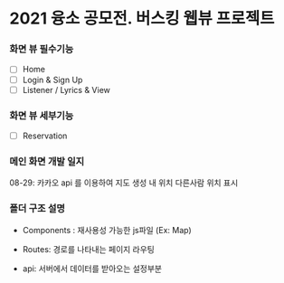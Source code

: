 # 2021 융소 공모전. 버스킹 웹뷰 프로젝트

### 화면 뷰 필수기능

- [ ] Home
- [ ] Login & Sign Up
- [ ] Listener / Lyrics & View

### 화면 뷰 세부기능

- [ ] Reservation

### 메인 화면 개발 일지

08-29: 카카오 api 를 이용하여 지도 생성
내 위치 다른사람 위치 표시

### 폴더 구조 설명

- Components : 재사용성 가능한 js파일 (Ex: Map)
- Routes: 경로를 나타내는 페이지 라우팅

- api: 서버에서 데이터를 받아오는 설정부분
